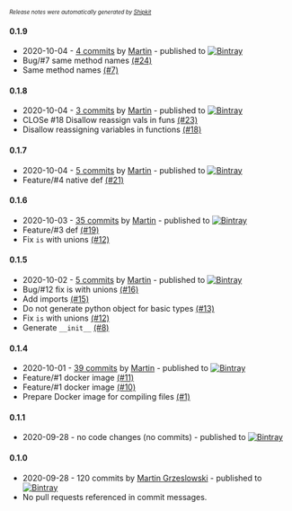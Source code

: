 <sup><sup>*Release notes were automatically generated by [Shipkit](http://shipkit.org/)*</sup></sup>

#### 0.1.9
 - 2020-10-04 - [4 commits](https://github.com/magx2/Capybara/compare/v0.1.8...v0.1.9) by [Martin](https://github.com/magx2) - published to [![Bintray](https://img.shields.io/badge/Bintray-0.1.9-green.svg)](https://bintray.com/big-boy/bigboy/capybara/0.1.9)
 - Bug/#7 same method names [(#24)](https://github.com/magx2/Capybara/pull/24)
 - Same method names [(#7)](https://github.com/magx2/Capybara/issues/7)

#### 0.1.8
 - 2020-10-04 - [3 commits](https://github.com/magx2/Capybara/compare/v0.1.7...v0.1.8) by [Martin](https://github.com/magx2) - published to [![Bintray](https://img.shields.io/badge/Bintray-0.1.8-green.svg)](https://bintray.com/big-boy/bigboy/capybara/0.1.8)
 - CLOSe #18 Disallow reassign vals in funs [(#23)](https://github.com/magx2/Capybara/pull/23)
 - Disallow reassigning variables in functions [(#18)](https://github.com/magx2/Capybara/issues/18)

#### 0.1.7
 - 2020-10-04 - [5 commits](https://github.com/magx2/Capybara/compare/v0.1.6...v0.1.7) by [Martin](https://github.com/magx2) - published to [![Bintray](https://img.shields.io/badge/Bintray-0.1.7-green.svg)](https://bintray.com/big-boy/bigboy/capybara/0.1.7)
 - Feature/#4 native def [(#21)](https://github.com/magx2/Capybara/pull/21)

#### 0.1.6
 - 2020-10-03 - [35 commits](https://github.com/magx2/Capybara/compare/v0.1.5...v0.1.6) by [Martin](https://github.com/magx2) - published to [![Bintray](https://img.shields.io/badge/Bintray-0.1.6-green.svg)](https://bintray.com/big-boy/bigboy/capybara/0.1.6)
 - Feature/#3 def [(#19)](https://github.com/magx2/Capybara/pull/19)
 - Fix `is` with unions [(#12)](https://github.com/magx2/Capybara/issues/12)

#### 0.1.5
 - 2020-10-02 - [5 commits](https://github.com/magx2/Capybara/compare/v0.1.4...v0.1.5) by [Martin](https://github.com/magx2) - published to [![Bintray](https://img.shields.io/badge/Bintray-0.1.5-green.svg)](https://bintray.com/big-boy/bigboy/capybara/0.1.5)
 - Bug/#12 fix is with unions [(#16)](https://github.com/magx2/Capybara/pull/16)
 - Add imports [(#15)](https://github.com/magx2/Capybara/issues/15)
 - Do not generate python object for basic types [(#13)](https://github.com/magx2/Capybara/issues/13)
 - Fix `is` with unions [(#12)](https://github.com/magx2/Capybara/issues/12)
 - Generate `__init__` [(#8)](https://github.com/magx2/Capybara/issues/8)

#### 0.1.4
 - 2020-10-01 - [39 commits](https://github.com/magx2/Capybara/compare/v0.1.1...v0.1.4) by [Martin](https://github.com/magx2) - published to [![Bintray](https://img.shields.io/badge/Bintray-0.1.4-green.svg)](https://bintray.com/big-boy/bigboy/capybara/0.1.4)
 - Feature/#1 docker image [(#11)](https://github.com/magx2/Capybara/pull/11)
 - Feature/#1 docker image [(#10)](https://github.com/magx2/Capybara/pull/10)
 - Prepare Docker image for compiling files [(#1)](https://github.com/magx2/Capybara/issues/1)

#### 0.1.1
 - 2020-09-28 - no code changes (no commits) - published to [![Bintray](https://img.shields.io/badge/Bintray-0.1.1-green.svg)](https://bintray.com/big-boy/bigboy/capybara/0.1.1)

#### 0.1.0
 - 2020-09-28 - 120 commits by [Martin Grzeslowski](https://github.com/magx2) - published to [![Bintray](https://img.shields.io/badge/Bintray-0.1.0-green.svg)](https://bintray.com/big-boy/bigboy/capybara/0.1.0)
 - No pull requests referenced in commit messages.

